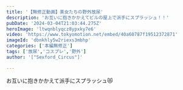 ```yaml
---
title: '【無修正動画】美女たちの野外放尿'
description: 'お互いに抱きかかえてビルの屋上で派手にスプラッシュ！！'
pubDate: '2024-03-04T21:03:44.275Z'
heroImage: 'ltwqnblyqcz8ypxky7e6'
video: 'https://www.tokyomotion.net/embed/40a60787f19512372871'
imageId: 'dbnkhly5w2riexs3mbhp'
categories: ['本編無修正']
tags: ['放尿','コスプレ','野外']
author: '["Sexford_Circus"]'

---
```


お互いに抱きかかえて派手にスプラッシュ😻





